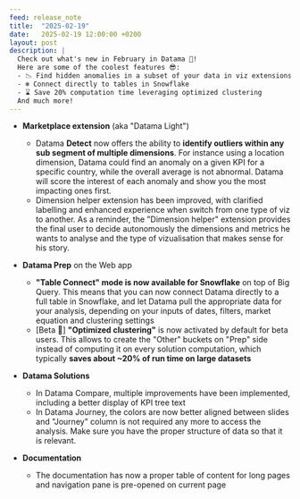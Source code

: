 ```yaml
---
feed: release_note
title:  "2025-02-19"
date:   2025-02-19 12:00:00 +0200
layout: post
description: |
  Check out what's new in February in Datama 🐓!
  Here are some of the coolest features 😎:
  - 📉 Find hidden anomalies in a subset of your data in viz extensions
  - ❄️ Connect directly to tables in Snowflake
  - ⌛ Save 20% computation time leveraging optimized clustering
  And much more!
---
```



* **Marketplace extension** (aka "Datama Light")
  * Datama **Detect** now offers the ability to **identify outliers within any sub segment of multiple dimensions**. For instance using a location dimension, Datama could find an anomaly on a given KPI for a specific country, while the overall average is not abnormal. Datama will score the interest of each anomaly and show you the most impacting ones first. 
  * Dimension helper extension has been improved, with clarified labelling and enhanced experience when switch from one type of viz to another. As a reminder, the "Dimension helper" extension provides the final user to decide autonomously the dimensions and metrics he wants to analyse and the type of vizualisation that makes sense for his story. 

* **Datama Prep** on the Web app
  * **"Table Connect" mode is now available for Snowflake** on top of Big Query. This means that you can now connect Datama directly to a full table in Snowflake, and let Datama pull the appropriate data for your analysis, depending on your inputs of dates, filters, market equation and clustering settings
  * [Beta 🧪] **"Optimized clustering"** is now activated by default for beta users. This allows to create the "Other" buckets on "Prep" side instead of computing it on every solution computation, which typically **saves about ~20% of run time on large datasets**

* **Datama Solutions**
  * In Datama Compare, multiple improvements have been implemented, including a better display of KPI tree text
  * In Datama Journey, the colors are now better aligned between slides and "Journey" column is not required any more to access the analysis. Make sure you have the proper structure of data so that it is relevant. 

* **Documentation**
  * The documentation has now a proper table of content for long pages and navigation pane is pre-opened on current page
